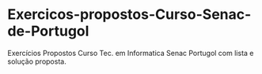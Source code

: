# Exercicos-propostos-Curso-Senac-de-Portugol
Exercícios Propostos Curso Tec. em Informatica Senac Portugol com lista e solução proposta.
